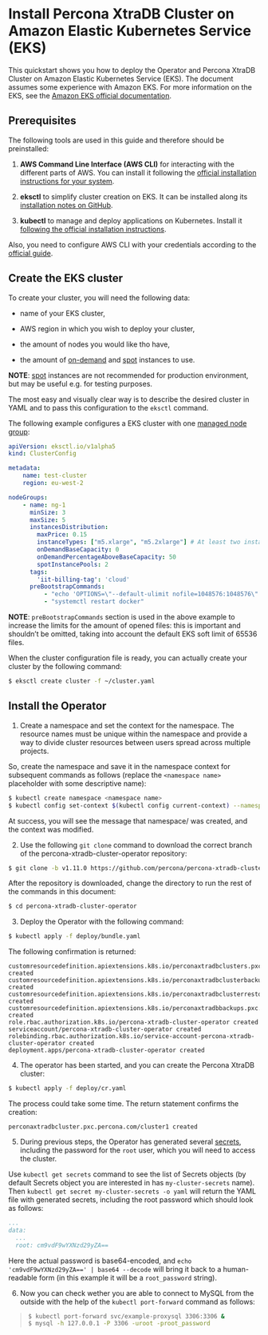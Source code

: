 # Install Percona XtraDB Cluster on Amazon Elastic Kubernetes Service (EKS)

This quickstart shows you how to deploy the Operator and Percona XtraDB Cluster on Amazon Elastic Kubernetes Service (EKS). The document assumes some experience with Amazon EKS. For more information on the EKS, see the [Amazon EKS official documentation](https://aws.amazon.com/eks/).

## Prerequisites

The following tools are used in this guide and therefore should be preinstalled:


1. **AWS Command Line Interface (AWS CLI)** for interacting with the different
parts of AWS. You can install it following the [official installation instructions for your system](https://docs.aws.amazon.com/cli/latest/userguide/cli-chap-install.html).


2. **eksctl** to simplify cluster creation on EKS. It can be installed
along its [installation notes on GitHub](https://github.com/weaveworks/eksctl#installation).


3. **kubectl**  to manage and deploy applications on Kubernetes. Install
it [following the official installation instructions](https://kubernetes.io/docs/tasks/tools/install-kubectl/).

Also, you need to configure AWS CLI with your credentials according to the [official guide](https://docs.aws.amazon.com/cli/latest/userguide/cli-chap-configure.html).

## Create the EKS cluster

To create your cluster, you will need the following data:


* name of your EKS cluster,


* AWS region in which you wish to deploy your cluster,


* the amount of nodes you would like tho have,


* the amount of [on-demand](https://docs.aws.amazon.com/AWSEC2/latest/UserGuide/ec2-on-demand-instances.html) and [spot](https://docs.aws.amazon.com/AWSEC2/latest/UserGuide/using-spot-instances.html) instances to use.

**NOTE**: [spot](https://docs.aws.amazon.com/AWSEC2/latest/UserGuide/using-spot-instances.html) instances
are not recommended for production environment, but may be useful e.g. for testing purposes.

The most easy and visually clear way is to describe the desired cluster in YAML
and to pass this configuration to the `eksctl` command.

The following example configures a EKS cluster with one [managed node group](https://docs.aws.amazon.com/eks/latest/userguide/managed-node-groups.html):

```yaml
apiVersion: eksctl.io/v1alpha5
kind: ClusterConfig

metadata:
    name: test-cluster
    region: eu-west-2

nodeGroups:
    - name: ng-1
      minSize: 3
      maxSize: 5
      instancesDistribution:
        maxPrice: 0.15
        instanceTypes: ["m5.xlarge", "m5.2xlarge"] # At least two instance types should be specified
        onDemandBaseCapacity: 0
        onDemandPercentageAboveBaseCapacity: 50
        spotInstancePools: 2
      tags:
        'iit-billing-tag': 'cloud'
      preBootstrapCommands:
          - "echo 'OPTIONS=\"--default-ulimit nofile=1048576:1048576\"' >> /etc/sysconfig/docker"
          - "systemctl restart docker"
```

**NOTE**: `preBootstrapCommands` section is used in the
above example to increase the limits for the amount of opened files:
this is important and shouldn’t be omitted, taking into account the
default EKS soft limit of 65536 files.

When the cluster configuration file is ready, you can actually create your cluster
by the following command:

```bash
$ eksctl create cluster -f ~/cluster.yaml
```

## Install the Operator


1. Create a namespace and set the context for the namespace. The resource names must be unique within the namespace and provide a way to divide cluster resources between users spread across multiple projects.

So, create the namespace and save it in the namespace context for subsequent commands as follows (replace the `<namespace name>` placeholder with some descriptive name):

```bash
$ kubectl create namespace <namespace name>
$ kubectl config set-context $(kubectl config current-context) --namespace=<namespace name>
```

At success, you will see the message that namespace/<namespace name> was created, and the context was modified.


2. Use the following `git clone` command to download the correct branch of the percona-xtradb-cluster-operator repository:

```bash
$ git clone -b v1.11.0 https://github.com/percona/percona-xtradb-cluster-operator
```

After the repository is downloaded, change the directory to run the rest of the commands in this document:

```bash
$ cd percona-xtradb-cluster-operator
```


3. Deploy the Operator with the following command:

```bash
$ kubectl apply -f deploy/bundle.yaml
```

The following confirmation is returned:

```text
customresourcedefinition.apiextensions.k8s.io/perconaxtradbclusters.pxc.percona.com created
customresourcedefinition.apiextensions.k8s.io/perconaxtradbclusterbackups.pxc.percona.com created
customresourcedefinition.apiextensions.k8s.io/perconaxtradbclusterrestores.pxc.percona.com created
customresourcedefinition.apiextensions.k8s.io/perconaxtradbbackups.pxc.percona.com created
role.rbac.authorization.k8s.io/percona-xtradb-cluster-operator created
serviceaccount/percona-xtradb-cluster-operator created
rolebinding.rbac.authorization.k8s.io/service-account-percona-xtradb-cluster-operator created
deployment.apps/percona-xtradb-cluster-operator created
```


4. The operator has been started, and you can create the Percona XtraDB cluster:

```bash
$ kubectl apply -f deploy/cr.yaml
```

The process could take some time.
The return statement confirms the creation:

```text
perconaxtradbcluster.pxc.percona.com/cluster1 created
```


5. During previous steps, the Operator has generated several [secrets](https://kubernetes.io/docs/concepts/configuration/secret/), including the password for the `root` user, which you will need to access the cluster.

Use `kubectl get secrets` command to see the list of Secrets objects (by default Secrets object you are interested in has `my-cluster-secrets` name). Then `kubectl get secret my-cluster-secrets -o yaml` will return the YAML file with generated secrets, including the root password which should look as follows:

```yaml
...
data:
  ...
  root: cm9vdF9wYXNzd29yZA==
```

Here the actual password is base64-encoded, and `echo 'cm9vdF9wYXNzd29yZA==' | base64 --decode` will bring it back to a human-readable form (in this example it will be a `root_password` string).


6. Now you can check wether you are able to connect to MySQL from the outside
with the help of the `kubectl port-forward` command as follows:

> ```bash
> $ kubectl port-forward svc/example-proxysql 3306:3306 &
> $ mysql -h 127.0.0.1 -P 3306 -uroot -proot_password
> ```
